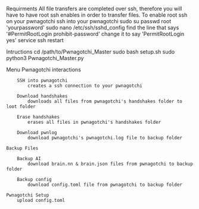 Requirments
    All file transfers are completed over ssh, therefore you will have to have root ssh enables in order to transfer files. 
    To enable root ssh on your pwnagotchi
    ssh into your pwnagotchi
        sudo su
        passwd root
        'yourpassword'
        sudo nano /etc/ssh/sshd_config
        find the line that says '#PermitRootLogin prohibit-password'
        change it to say 'PermitRootLogin yes'
        service ssh restart

Intructions 
    cd /path/to/Pwnagotchi_Master
    sudo bash setup.sh
    sudo python3 Pwnagotchi_Master.py

Menu
    Pwnagotchi interactions
        
        SSH into pwnagotchi
            creates a ssh connection to your pwnagotchi
        
        Download handshakes
            downloads all files from pwnagotchi's handshakes folder to loot folder
        
        Erase handshakes
            erases all files in pwnagotchi's handshakes folder
        
        Download pwnlog
            download pwnagotchi's pwnagotchi.log file to backup folder
    
    Backup Files
        
        Backup AI
            download brain.nn & brain.json files from pwnagotchi to backup folder
        
        Backup config
            download config.toml file from pwnagotchi to backup folder

    Pwnagotchi Setup
        upload config.toml
